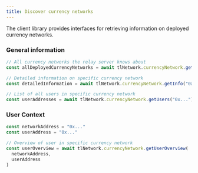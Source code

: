 ```yaml
---
title: Discover currency networks
---
```


The client library provides interfaces for retrieving information on deployed currency networks.

### General information

```js
// All currency networks the relay server knows about
const allDeployedCurrencyNetworks = await tlNetwork.currencyNetwork.getAll()

// Detailed information on specific currency network
const detailedInformation = await tlNetwork.currencyNetwork.getInfo("0x...")

// List of all users in specific currency network
const userAddresses = await tlNetwork.currencyNetwork.getUsers("0x...")
```

### User Context

```js
const networkAddress = "0x..."
const userAddress = "0x..."

// Overview of user in specific currency network
const userOverview = await tlNetwork.currencyNetwork.getUserOverview(
  networkAddress,
  userAddress
)
```
